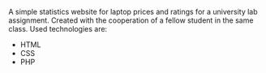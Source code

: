 A simple statistics website for laptop prices and ratings for a university lab assignment. Created with the cooperation of a fellow student in the same class. Used technologies are: 

* HTML
* CSS
* PHP
